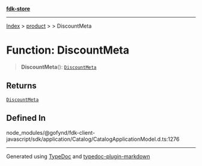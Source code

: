 [**fdk-store**](../../../README.md)
***

[Index](../../../API.md) > [product](../../README.md) > [<internal>](../README.md) > DiscountMeta

# Function: DiscountMeta

> **DiscountMeta**(): [`DiscountMeta`](../type-aliases/type-alias.DiscountMeta.md)

## Returns

[`DiscountMeta`](../type-aliases/type-alias.DiscountMeta.md)

## Defined In

node\_modules/@gofynd/fdk-client-javascript/sdk/application/Catalog/CatalogApplicationModel.d.ts:1276

***
Generated using [TypeDoc](https://typedoc.org/) and [typedoc-plugin-markdown](https://www.npmjs.com/package/typedoc-plugin-markdown)
